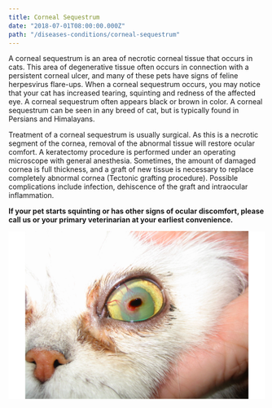 ```yaml
---
title: Corneal Sequestrum
date: "2018-07-01T08:00:00.000Z"
path: "/diseases-conditions/corneal-sequestrum"
---
```

A corneal sequestrum is an area of necrotic corneal tissue that occurs in cats. This area of degenerative tissue often occurs in connection with a persistent corneal ulcer, and many of these pets have signs of feline herpesvirus flare-ups.  When a corneal sequestrum occurs, you may notice that your cat has increased tearing, squinting and redness of the affected eye. A corneal sequestrum often appears black or brown in color.  A corneal sequestrum can be seen in any breed of cat, but is typically found in Persians and Himalayans.

Treatment of a corneal sequestrum is usually surgical.  As this is a necrotic segment of the cornea, removal of the abnormal tissue will restore ocular comfort. A keratectomy procedure is performed under an operating microscope with general anesthesia. Sometimes, the amount of damaged cornea is full thickness, and a graft of new tissue is necessary to replace completely abnormal cornea (Tectonic grafting procedure). Possible complications include infection, dehiscence of the graft and intraocular inflammation. 


**If your pet starts squinting or has other signs of ocular discomfort, please call us or your primary veterinarian at your earliest convenience.**

![Eye with Corneal Sequestrum](./corneal-sequestrum1.png)
